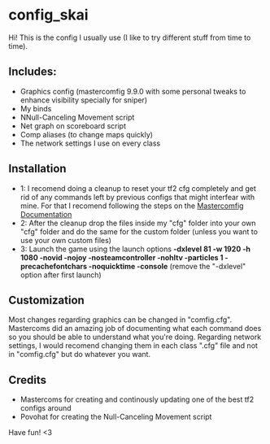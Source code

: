 # config_skai
Hi! This is the config I usually use (I like to try different stuff from time to time).

## Includes:
- Graphics config (mastercomfig 9.9.0 with some personal tweaks to enhance visibility specially for sniper)
- My binds
- NNull-Canceling Movement script
- Net graph on scoreboard script
- Comp aliases (to change maps quickly)
- The network settings I use on every class

## Installation
- 1: I recomend doing a cleanup to reset your tf2 cfg completely and get rid of any commands left by previous configs that might interfear with mine. For that I recomend following the steps on the [Mastercomfig Documentation](https://docs.mastercomfig.com/latest/setup/clean_up/)
- 2: After the cleanup drop the files inside my "cfg" folder into your own "cfg" folder and do the same for the custom folder (unless you want to use your own custom files)
- 3: Launch the game using the launch options **-dxlevel 81 -w 1920 -h 1080 -novid -nojoy -nosteamcontroller -nohltv -particles 1 -precachefontchars -noquicktime -console** (remove the "-dxlevel" option after first launch)

## Customization
Most changes regarding graphics can be changed in "comfig.cfg". Mastercoms did an amazing job of documenting what each command does so you should be able to understand what you're doing.
Regarding network settings, I would recomend changing them in each class ".cfg" file and not in "comfig.cfg" but do whatever you want.

## Credits
- Mastercoms for creating and continously updating one of the best tf2 configs around
- Povohat for creating the Null-Canceling Movement script

Have fun! <3
